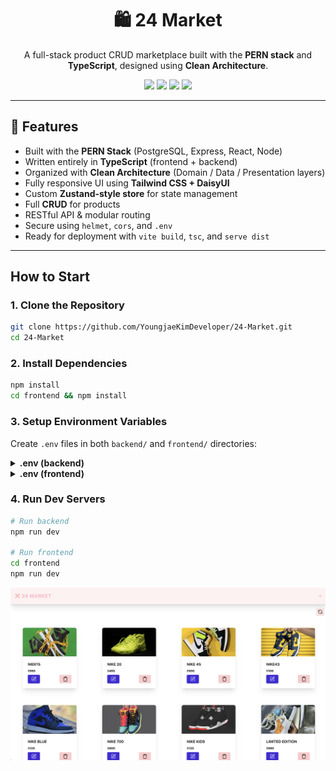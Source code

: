 <h1 align="center">🛍️ 24 Market</h1>
<p align="center">
  A full-stack product CRUD marketplace built with the <strong>PERN stack</strong> and <strong>TypeScript</strong>, designed using <strong>Clean Architecture</strong>.
</p>

<p align="center">
  <img src="https://img.shields.io/badge/TypeScript-Strict-blue?style=for-the-badge"/>
  <img src="https://img.shields.io/badge/PostgreSQL-Neon-success?style=for-the-badge"/>
  <img src="https://img.shields.io/badge/Frontend-React%20+%20Vite-blueviolet?style=for-the-badge"/>
  <img src="https://img.shields.io/badge/Backend-Express%20%2B%20TS-brightgreen?style=for-the-badge"/>
</p>

---

## 🧠 Features

- Built with the **PERN Stack** (PostgreSQL, Express, React, Node)
- Written entirely in **TypeScript** (frontend + backend)
- Organized with **Clean Architecture** (Domain / Data / Presentation layers)
- Fully responsive UI using **Tailwind CSS + DaisyUI**
- Custom **Zustand-style store** for state management
- Full **CRUD** for products
- RESTful API & modular routing
- Secure using `helmet`, `cors`, and `.env`
- Ready for deployment with `vite build`, `tsc`, and `serve dist`

---

## How to Start

### 1. Clone the Repository

```bash
git clone https://github.com/YoungjaeKimDeveloper/24-Market.git
cd 24-Market
```

### 2. Install Dependencies

```bash
npm install
cd frontend && npm install
```

### 3. Setup Environment Variables

Create `.env` files in both `backend/` and `frontend/` directories:

<details>
<summary><strong>.env (backend)</strong></summary>

```env
PORT=8080
NEON_DATABASE_URL=your_postgres_url
```

</details>

<details>
<summary><strong>.env (frontend)</strong></summary>

```env
VITE_LOCAL_HOST=localhost:8080
```

</details>

### 4. Run Dev Servers

```bash
# Run backend
npm run dev

# Run frontend
cd frontend
npm run dev
```

![App Screenshot](./frontend/public/screenshot.png)

